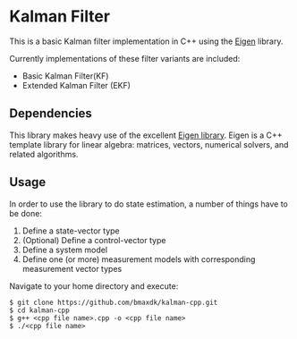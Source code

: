 Kalman Filter
=============
This is a basic Kalman filter implementation in C++ using the [Eigen](http://eigen.tuxfamily.org/) library.

Currently implementations of these filter variants are included:

* Basic Kalman Filter(KF)
* Extended Kalman Filter (EKF)

## Dependencies

This library makes heavy use of the excellent [Eigen library](http://eigen.tuxfamily.org). Eigen is a C++ template library for linear algebra: matrices, vectors, numerical solvers, and related algorithms.

## Usage
In order to use the library to do state estimation, a number of things have to be done:

1. Define a state-vector type
2. (Optional) Define a control-vector type
3. Define a system model
4. Define one (or more) measurement models with corresponding measurement vector types

Navigate to your home directory and execute:

```
$ git clone https://github.com/bmaxdk/kalman-cpp.git
$ cd kalman-cpp
$ g++ <cpp file name>.cpp -o <cpp file name>
$ ./<cpp file name>
```

